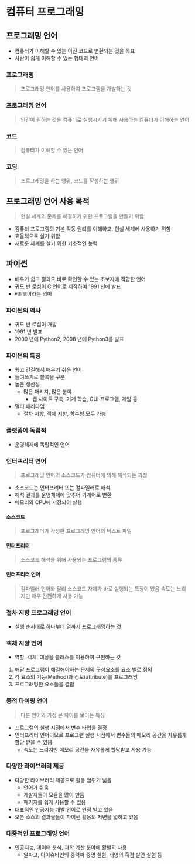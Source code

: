 # 컴퓨터 프로그래밍
## 프로그래밍 언어
- 컴퓨터가 이해할 수 있는 이진 코드로 변환되는 것을 목표
- 사람이 쉽게 이해할 수 있는 형태의 언어
### 프로그래밍
> 프로그래밍 언어를 사용하여 프로그램을 개발하는 것

### 프로그래밍 언어
> 인간이 원하는 것을 컴퓨터로 실행시키기 위해 사용하는 컴퓨터가 이해하는 언어

### 코드
> 컴퓨터가 이해할 수 있는 언어

### 코딩
> 프로그래밍을 하는 행위, 코드를 작성하는 행위

## 프로그래밍 언어 사용 목적
> 현실 세계의 문제를 해결하기 위한 프로그램을 만들기 위함

- 컴퓨터 프로그램의 기본 작동 원리를 이해하고, 현실 세계에 사용하기 위함
- 효율적으로 살기 위함
- 새로운 세계를 살기 위한 기초적인 능력

## 파이썬
- 배우기 쉽고 결과도 바로 확인할 수 있는 초보자에 적합한 언어
- 귀도 반 로섬이 C 언어로 제작하여 1991 년에 발표
- `비단뱀`이라는 의미

### 파이썬의 역사
- 귀도 반 로섬이 개발
- 1991 년 발표
- 2000 년에 Python2, 2008 년에 Python3를 발표

### 파이썬의 특징
- 쉽고 간결해서 배우기 쉬운 언어
- 들여쓰기로 블록을 구분
- 높은 생산성
  - 많은 패키지, 많은 분야
    - 웹 사이트 구축, 기계 학습, GUI 프로그램, 게임 등 
- 멀티 패러다임
  - 절차 지향, 객체 지향, 함수형 모두 가능

### 플랫폼에 독립적
- 운영체제에 독립적인 언어

### 인터프리터 언어
> 프로그래밍 언어의 소스코드가 컴퓨터에 의해 해석되는 과정

- 소스코드는 인터프리터 또는 컴파일러로 해석
- 해석 결과를 운영체제에 맞추어 기계어로 변환
- 메모리와 CPU에 저장되어 실행

#### 소스코드
> 프로그래머가 작성한 프로그래밍 언어의 텍스트 파일

#### 인터프리터
> 소스코드 해석을 위해 사용되는 프로그램의 종류

#### 인터프리터 언어
> 컴파일러 언어와 달리 소스코드 자체가 바로 실행되는 특징이 있음
> 속도는 느리지만 매우 간편하게 사용 가능

### 절차 지향 프로그래밍 언어
- 실행 순서대로 하나부터 열까지 프로그래밍하는 것

### 객체 지향 언어
- 역할, 객체, 대상을 클래스를 이용하여 구현하는 것

1. 해당 프로그램이 해결해야하는 문제의 구성요소를 요소 별로 정의
2. 각 요소의 기능(Method)과 정보(attribute)를 프로그래밍
3. 프로그래밍한 요소들을 결합

### 동적 타이핑 언어
> 다른 언어와 가장 큰 차이를 보이는 특징

- 프로그램의 실행 시점에서 변수 타입을 결정
- 인터프리터 언어이므로 프로그램 실행 시점에서 변수들의 메모리 공간을 자유롭게 할당 받을 수 있음
  - 속도는 느리지만 메모리 공간을 자유롭게 할당받고 사용 가능 

### 다양한 라이브러리 제공
- 다양한 라이브러리 제공으로 활용 범위가 넓음
  - 언어가 쉬움
  - 개발자들이 모듈을 많이 만듬
  - 패키지를 쉽게 사용할 수 있음
- 대표적인 인공지능 개발 언어로 인정 받고 있음
- 오픈 소스의 결과물들이 파이썬 활용의 저변을 넓히고 있음

### 대중적인 프로그래밍 언어
- 인공지능, 데이터 분석, 과학 계산 분야에 활발히 사용
  - 알파고, 아이슈타인의 중력파 증명 실험, 태양의 흑점 발견 실험 등